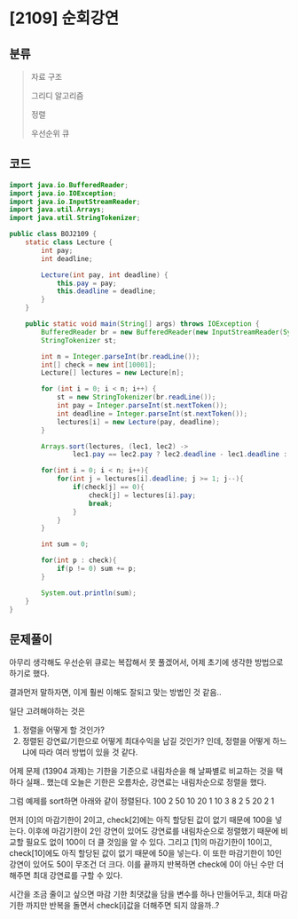 # [2109] 순회강연

## 분류
> 자료 구조
>
> 그리디 알고리즘
> 
> 정렬
> 
> 우선순위 큐

## 코드
```java
import java.io.BufferedReader;
import java.io.IOException;
import java.io.InputStreamReader;
import java.util.Arrays;
import java.util.StringTokenizer;

public class BOJ2109 {
    static class Lecture {
        int pay;
        int deadline;

        Lecture(int pay, int deadline) {
            this.pay = pay;
            this.deadline = deadline;
        }
    }

    public static void main(String[] args) throws IOException {
        BufferedReader br = new BufferedReader(new InputStreamReader(System.in));
        StringTokenizer st;

        int n = Integer.parseInt(br.readLine());
        int[] check = new int[10001];
        Lecture[] lectures = new Lecture[n];

        for (int i = 0; i < n; i++) {
            st = new StringTokenizer(br.readLine());
            int pay = Integer.parseInt(st.nextToken());
            int deadline = Integer.parseInt(st.nextToken());
            lectures[i] = new Lecture(pay, deadline);
        }

        Arrays.sort(lectures, (lec1, lec2) -> 
                lec1.pay == lec2.pay ? lec2.deadline - lec1.deadline : lec2.pay - lec1.pay);

        for(int i = 0; i < n; i++){
            for(int j = lectures[i].deadline; j >= 1; j--){
                if(check[j] == 0){
                    check[j] = lectures[i].pay;
                    break;
                }
            }
        }

        int sum = 0;

        for(int p : check){
            if(p != 0) sum += p;
        }

        System.out.println(sum);
    }
}

```

## 문제풀이

아무리 생각해도 우선순위 큐로는 복잡해서 못 풀겠어서, 어제 초기에 생각한 방법으로 하기로 했다.

결과먼저 말하자면, 이게 훨씬 이해도 잘되고 맞는 방법인 것 같음..

일단 고려해야하는 것은 
1. 정렬을 어떻게 할 것인가?
2. 정렬된 강연료/기한으로 어떻게 최대수익을 남길 것인가?
인데, 정렬을 어떻게 하느냐에 따라 여러 방법이 있을 것 같다.

어제 문제 (13904 과제)는 기한을 기준으로 내림차순을 해 날짜별로 비교하는 것을 택하다 실패.. 했는데
오늘은 기한은 오름차순, 강연료는 내림차순으로 정렬을 했다.

그럼 예제를 sort하면 아래와 같이 정렬된다.
100 2
50 10
20 1
10 3
8 2
5 20
2 1

먼저 [0]의 마감기한이 2이고, check[2]에는 아직 할당된 값이 없기 때문에 100을 넣는다. 이후에 마감기한이 2인 강연이 있어도 강연료를 내림차순으로 정렬했기 때문에 비교할 필요도 없이 100이 더 클 것임을 알 수 있다. 
그리고 [1]의 마감기한이 10이고, check[10]에도 아직 할당된 값이 없기 때문에 50을 넣는다. 이 또한 마감기한이 10인 강연이 있어도 50이 무조건 더 크다.
이를 끝까지 반복하면 check에 0이 아닌 수만 더해주면 최대 강연료를 구할 수 있다.

시간을 조금 줄이고 싶으면 마감 기한 최댓값을 담을 변수를 하나 만들어두고, 최대 마감기한 까지만 반복을 돌면서 check[i]값을 더해주면 되지 않을까..?


